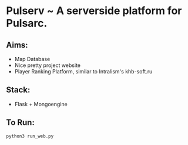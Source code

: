 # Pulserv ~ A serverside platform for Pulsarc.

## Aims:
- Map Database
- Nice pretty project website
- Player Ranking Platform, similar to Intralism's khb-soft.ru

## Stack:

- Flask + Mongoengine

## To Run:

```
python3 run_web.py
```
